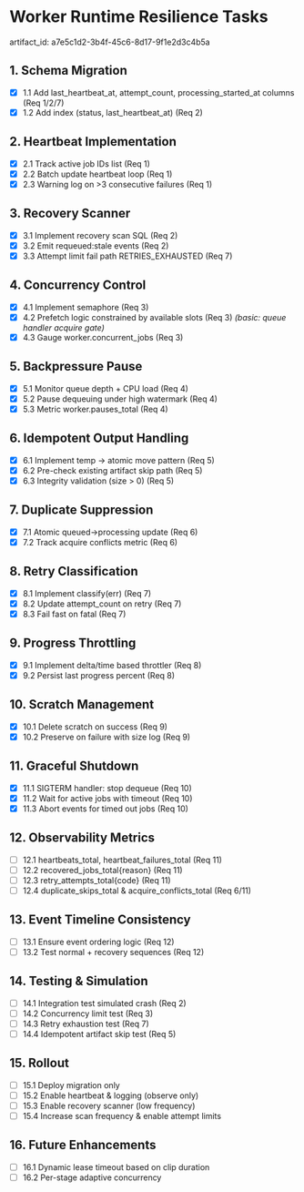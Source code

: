 # Worker Runtime Resilience Tasks

artifact_id: a7e5c1d2-3b4f-45c6-8d17-9f1e2d3c4b5a

## 1. Schema Migration

-   [x] 1.1 Add last_heartbeat_at, attempt_count, processing_started_at columns (Req 1/2/7)
-   [x] 1.2 Add index (status, last_heartbeat_at) (Req 2)

## 2. Heartbeat Implementation

-   [x] 2.1 Track active job IDs list (Req 1)
-   [x] 2.2 Batch update heartbeat loop (Req 1)
-   [x] 2.3 Warning log on >3 consecutive failures (Req 1)

## 3. Recovery Scanner

-   [x] 3.1 Implement recovery scan SQL (Req 2)
-   [x] 3.2 Emit requeued:stale events (Req 2)
-   [x] 3.3 Attempt limit fail path RETRIES_EXHAUSTED (Req 7)

## 4. Concurrency Control

-   [x] 4.1 Implement semaphore (Req 3)
-   [x] 4.2 Prefetch logic constrained by available slots (Req 3) _(basic: queue handler acquire gate)_
-   [x] 4.3 Gauge worker.concurrent_jobs (Req 3)

## 5. Backpressure Pause

-   [x] 5.1 Monitor queue depth + CPU load (Req 4)
-   [x] 5.2 Pause dequeuing under high watermark (Req 4)
-   [x] 5.3 Metric worker.pauses_total (Req 4)

## 6. Idempotent Output Handling

-   [x] 6.1 Implement temp -> atomic move pattern (Req 5)
-   [x] 6.2 Pre-check existing artifact skip path (Req 5)
-   [x] 6.3 Integrity validation (size > 0) (Req 5)

## 7. Duplicate Suppression

-   [x] 7.1 Atomic queued->processing update (Req 6)
-   [x] 7.2 Track acquire conflicts metric (Req 6)

## 8. Retry Classification

-   [x] 8.1 Implement classify(err) (Req 7)
-   [x] 8.2 Update attempt_count on retry (Req 7)
-   [x] 8.3 Fail fast on fatal (Req 7)

## 9. Progress Throttling

-   [x] 9.1 Implement delta/time based throttler (Req 8)
-   [x] 9.2 Persist last progress percent (Req 8)

## 10. Scratch Management

-   [x] 10.1 Delete scratch on success (Req 9)
-   [x] 10.2 Preserve on failure with size log (Req 9)

## 11. Graceful Shutdown

-   [x] 11.1 SIGTERM handler: stop dequeue (Req 10)
-   [x] 11.2 Wait for active jobs with timeout (Req 10)
-   [x] 11.3 Abort events for timed out jobs (Req 10)

## 12. Observability Metrics

-   [ ] 12.1 heartbeats_total, heartbeat_failures_total (Req 11)
-   [ ] 12.2 recovered_jobs_total{reason} (Req 11)
-   [ ] 12.3 retry_attempts_total{code} (Req 11)
-   [ ] 12.4 duplicate_skips_total & acquire_conflicts_total (Req 6/11)

## 13. Event Timeline Consistency

-   [ ] 13.1 Ensure event ordering logic (Req 12)
-   [ ] 13.2 Test normal + recovery sequences (Req 12)

## 14. Testing & Simulation

-   [ ] 14.1 Integration test simulated crash (Req 2)
-   [ ] 14.2 Concurrency limit test (Req 3)
-   [ ] 14.3 Retry exhaustion test (Req 7)
-   [ ] 14.4 Idempotent artifact skip test (Req 5)

## 15. Rollout

-   [ ] 15.1 Deploy migration only
-   [ ] 15.2 Enable heartbeat & logging (observe only)
-   [ ] 15.3 Enable recovery scanner (low frequency)
-   [ ] 15.4 Increase scan frequency & enable attempt limits

## 16. Future Enhancements

-   [ ] 16.1 Dynamic lease timeout based on clip duration
-   [ ] 16.2 Per-stage adaptive concurrency
